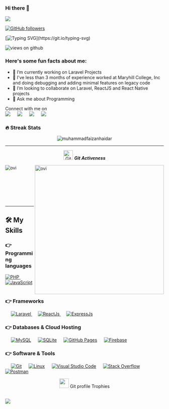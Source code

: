 


### Hi there 👋

<img src="https://profile-counter.glitch.me/imdevry/count.svg">

[![GitHub followers](https://img.shields.io/github/followers/imdevry.svg?style=social&label=Followers)](https://github.com/imdevry?tab=followers)

[![Typing SVG](https://readme-typing-svg.herokuapp.com?font=Architects+Daughter&color=7AF79A&size=30&lines=Hey!+It's+Rayan!;I'm+a+Javascript+Developer...;I'm+also+PHP+Developer;And+I'm+a+proud+Filipino!)](https://git.io/typing-svg)

<img src="https://komarev.com/ghpvc/?username=imdevry&label=Views&color=brightgreen&style=flat-square" alt="views on github" />

<h3> Here's some fun facts about me: </h3>

- 🔭 I’m currently working on Laravel Projects
- 🌱 I've less than 3 months of experience worked at Maryhill College, Inc and doing debugging and adding minimal features on legacy code
- 👯 I’m looking to collaborate on Laravel, ReactJS and React Native projects
- 💬 Ask me about Programming

<p>Connect with me on
<br>	
<a target="_blank" href="https://www.linkedin.com/in/imdevry/"><img src="https://img.shields.io/badge/-LinkedIn-0077B5?style=for-the-badge&logo=Linkedin&logoColor=white"></img></a>
&emsp;
<a target="_blank" href="mailto:official@reynaldorayan.dev"
><img src="https://img.shields.io/badge/-Gmail-D14836?style=for-the-badge&logo=Gmail&logoColor=white"></img></a>
&emsp;
<a target="_blank" href="https://twitter.com/imdevry"><img src="https://img.shields.io/badge/-Twitter-1DA1F2?style=for-the-badge&logo=Twitter&logoColor=white"></img></a>
&emsp;
<a target="_blank" href="https://reynaldorayan.dev"><img src="https://img.shields.io/badge/Portfolio-12100E?style=for-the-badge&logo=web&logoColor=white"></img></a>


<br>

### 🔥 Streak Stats
<p align="center"><img src="https://github-readme-stats.vercel.app/api?username=imdevry&theme=gruvbox" alt="muhammadfaizanhaidar"  /></p>

<hr>
<p align="center">
 <img src="https://media.giphy.com/media/W5eoZHPpUx9sapR0eu/giphy.gif" width="30px" alt="Git"/>&nbsp;<i><b>Git Activeness</b></i></p>
 
<p><img align="left" src="https://github-readme-stats.vercel.app/api/top-langs?username=imdevry&show_icons=true&locale=en&layout=compact&theme=gruvbox" alt="ovi" /></p>
<p>&nbsp;<img align="right" src="https://github-readme-stats.vercel.app/api?username=imdevry&show_icons=true&locale=en&theme=gruvbox" alt="ovi" width="410" /></p>
<br><br><br><br><br>

<hr>

## 🛠️ My Skills

### 👉 Programming languages

<p align="left"> 
  <a href="https://pho.net/">
    <img alt="PHP" src="https://img.shields.io/badge/PHP-0175C2?style=for-the-badge&logo=php&logoColor=white"/>
  </a>
&emsp;
<a href="https://nodejs.org/">
    <img alt="JavaScript" src="https://img.shields.io/badge/Javascript-FFD43B?style=for-the-badge&logo=javascript&logoColor=darkgreen"/>
  </a>
  &emsp;
</p>

### 👉 Frameworks
<p align="left"> 
&emsp;
  <a href="https://flutter.dev/" target="_blank"> 
     <img alt="Laravel" src="https://img.shields.io/badge/Laravel-D00000?style=for-the-badge&logo=laravel&logoColor=white">
   </a>
  &emsp;
  <a href="https://reactjs.org/" target="_blank">
    <img alt="ReactJs" src="https://img.shields.io/badge/React-0078D4?style=for-the-badge&logo=react&logoColor=white">
  </a> 
  &emsp;
  <a href="https://expressjs.com/" target="_blank">
    <img alt="ExpressJs" src="https://img.shields.io/badge/Express-00000F?style=for-the-badge&logo=express&logoColor=white">
  </a> 
</p>

### 👉 Databases & Cloud Hosting
<p align="left">
  &emsp;
    <a href="https://www.mysql.com/"><img alt="MySQL" src="https://img.shields.io/badge/MySQL-00000F?style=for-the-badge&logo=mysql&logoColor=white"></a>
  &emsp;
    <a href="https://www.sqlite.org/"><img alt="SQLite" src ="https://img.shields.io/badge/SQLite-07405E?style=for-the-badge&logo=sqlite&logoColor=white"/></a>
  &emsp;
    <a href="https://www.github.com"><img alt="GitHub Pages" src="https://img.shields.io/badge/GitHub-100000?style=for-the-badge&logo=github&logoColor=white"></a>
  &emsp;
<a href="https://firebase.google.com/"><img alt="Firebase" src ="https://img.shields.io/badge/firebase-ffca28?style=for-the-badge&logo=firebase&logoColor=black"></a>
 </p>

 ### 👉 Software & Tools
 
<p>
  &emsp;
    <a href="#"><img alt="Git" src="https://img.shields.io/badge/Git-F05032?style=for-the-badge&logo=git&logoColor=white"></a>
  &emsp;
    <a href="#"><img alt="Linux" src="https://img.shields.io/badge/Linux-FCC624?style=for-the-badge&logo=linux&logoColor=black"></a>
  &emsp;
    <a href="#"><img alt="Visual Studio Code" src="https://img.shields.io/badge/Visual_Studio_Code-0078D4?style=for-the-badge&logo=visual%20studio%20code&logoColor=white"></a>
  &emsp;
    <a href="#"><img alt="Stack Overflow" src="https://img.shields.io/badge/Stack_Overflow-FE7A16?style=for-the-badge&logo=stack-overflow&logoColor=white"></a>
    &emsp;
    <a href="#"><img alt="Postman" src="https://img.shields.io/badge/Postman-FF6C37?style=for-the-badge&logo=Postman&logoColor=white"></a>
     &emsp;
    &emsp;
</p>
<p align="center"><img src="https://media.giphy.com/media/QaMcXSekUWx7aogAUr/giphy.gif" width="30" />&nbsp;Git profile Trophies</p><br>
<img src="https://github-profile-trophy.vercel.app/?username=imdevry&theme=gruvbox" />
